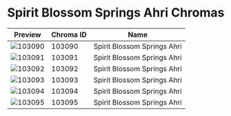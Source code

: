 # Spirit Blossom Springs Ahri Chromas



| Preview | Chroma ID | Name |
|---------|-----------|------|
| ![103090](https://raw.communitydragon.org/latest/plugins/rcp-be-lol-game-data/global/default/v1/champion-chroma-images/103/103090.png) | 103090 | Spirit Blossom Springs Ahri |
| ![103091](https://raw.communitydragon.org/latest/plugins/rcp-be-lol-game-data/global/default/v1/champion-chroma-images/103/103091.png) | 103091 | Spirit Blossom Springs Ahri |
| ![103092](https://raw.communitydragon.org/latest/plugins/rcp-be-lol-game-data/global/default/v1/champion-chroma-images/103/103092.png) | 103092 | Spirit Blossom Springs Ahri |
| ![103093](https://raw.communitydragon.org/latest/plugins/rcp-be-lol-game-data/global/default/v1/champion-chroma-images/103/103093.png) | 103093 | Spirit Blossom Springs Ahri |
| ![103094](https://raw.communitydragon.org/latest/plugins/rcp-be-lol-game-data/global/default/v1/champion-chroma-images/103/103094.png) | 103094 | Spirit Blossom Springs Ahri |
| ![103095](https://raw.communitydragon.org/latest/plugins/rcp-be-lol-game-data/global/default/v1/champion-chroma-images/103/103095.png) | 103095 | Spirit Blossom Springs Ahri |